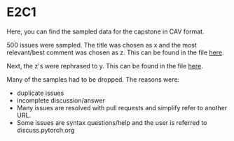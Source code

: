 # E2C1

Here, you can find the sampled data for the capstone in CAV format.

500 issues were sampled. The title was chosen as x and the most relevant/best comment was chosen as z. This can be found in the file [here](https://github.com/mmgxa/E2C1/raw/main/END2%20-%20Sampled%20-%20Sheet1.csv). 

Next, the z's were rephrased to y. This can be found in the file [here](https://github.com/mmgxa/E2C1/raw/main/END2%20-%20Filtered%20-%20Submit%20-%20Sheet1.csv). 

Many of the samples had to be dropped. The reasons were:

- duplicate issues
- incomplete discussion/answer
- Many issues are resolved with pull requests and simplify refer to another URL.
- Some issues are syntax questions/help and the user is referred to discuss.pytorch.org
